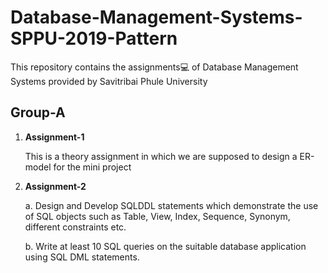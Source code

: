 # Database-Management-Systems-SPPU-2019-Pattern

This repository contains the assignments💻 of Database Management Systems provided by Savitribai Phule University

## Group-A
1. **Assignment-1**
    
   This is a theory assignment in which we are supposed to design a ER-model for the mini project

2. **Assignment-2**

    a. Design and Develop SQLDDL statements which demonstrate the use of SQL objects such as Table, View, Index, Sequence, 
       Synonym, different constraints etc.
       
    b. Write at least 10 SQL queries on the suitable database application using SQL DML statements.
